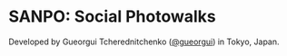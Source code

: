 # SANPO: Social Photowalks
Developed by Gueorgui Tcherednitchenko ([@gueorgui](http://twitter.com/gueorgui)) in Tokyo, Japan.
